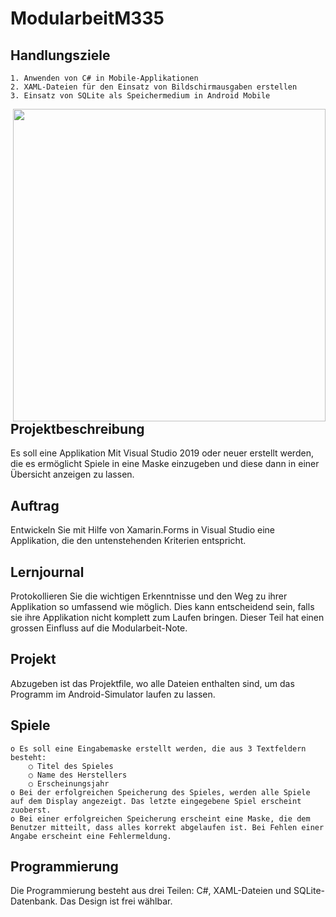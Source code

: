 # ModularbeitM335


## Handlungsziele
	1. Anwenden von C# in Mobile-Applikationen
	2. XAML-Dateien für den Einsatz von Bildschirmausgaben erstellen
	3. Einsatz von SQLite als Speichermedium in Android Mobile

<img align="right" src="https://user-images.githubusercontent.com/72823328/192141579-01f2fcf3-43e6-40a0-9660-94047b99fa75.png" style="height: 500px">




## Projektbeschreibung
Es soll eine Applikation Mit Visual Studio 2019 oder neuer erstellt werden, die es ermöglicht Spiele in eine Maske einzugeben und diese dann in einer Übersicht anzeigen zu lassen.

## Auftrag
Entwickeln Sie mit Hilfe von Xamarin.Forms in Visual Studio eine Applikation, die den untenstehenden Kriterien entspricht.

## Lernjournal
Protokollieren Sie die wichtigen Erkenntnisse und den Weg zu ihrer Applikation so umfassend wie möglich. Dies kann entscheidend sein, falls sie ihre Applikation nicht komplett zum Laufen bringen. Dieser Teil hat einen grossen Einfluss auf die Modularbeit-Note.

## Projekt
Abzugeben ist das Projektfile, wo alle Dateien enthalten sind, um das Programm im Android-Simulator laufen zu lassen.
		 
## Spiele
	o Es soll eine Eingabemaske erstellt werden, die aus 3 Textfeldern besteht:
		○ Titel des Spieles
		○ Name des Herstellers
		○ Erscheinungsjahr
	o Bei der erfolgreichen Speicherung des Spieles, werden alle Spiele auf dem Display angezeigt. Das letzte eingegebene Spiel erscheint zuoberst.
	o Bei einer erfolgreichen Speicherung erscheint eine Maske, die dem Benutzer mitteilt, dass alles korrekt abgelaufen ist. Bei Fehlen einer Angabe erscheint eine Fehlermeldung.

## Programmierung
Die Programmierung besteht aus drei Teilen: C#, XAML-Dateien und SQLite-Datenbank. Das Design ist frei wählbar. 






